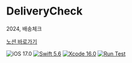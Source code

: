 # DeliveryCheck
2024, 배송체크

[노션 바로가기](https://exciting-anorak-474.notion.site/149bc6b0ea1745e9af9c9d48e112566c?pvs=74)

![iOS 17.0](https://img.shields.io/badge/iOS-17.0-lightgrey?style=flat&color=181717)
[![Swift 5.6](https://img.shields.io/badge/Swift-5.6-F05138.svg?style=flat&color=F05138)](https://swift.org/download/) 
[![Xcode 16.0](https://img.shields.io/badge/Xcode-16.0-147EFB.svg?style=flat&color=147EFB)](https://apps.apple.com/kr/app/xcode/id497799835?mt=12) 
[![Run Test](https://github.com/sunny5875/DeliveryCheck/actions/workflows/build.yml/badge.svg)](https://github.com/sunny5875/DeliveryCheck/actions/workflows/build.yml)
